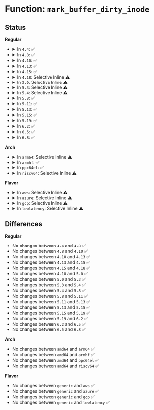 # Function: <code>mark_buffer_dirty_inode</code>

## Status
<b>Regular</b>
<ul>
<li>
<details>
<summary>In <code>4.4</code>: ✅</summary>

```c
void mark_buffer_dirty_inode(struct buffer_head *bh, struct inode *inode);
```

**Collision:** Unique Global

**Inline:** No

**Transformation:** False

**Instances:**

```
In fs/buffer.c (ffffffff81242b10)
Location: fs/buffer.c:603
Inline: False
Direct callers:
  - fs/ext4/ext4_jbd2.c:__ext4_handle_dirty_metadata
  - fs/fat/dir.c:fat_add_new_entries
  - fs/fat/dir.c:fat_alloc_new_dir
  - fs/fat/dir.c:__fat_remove_entries
  - fs/fat/dir.c:fat_remove_entries
  - fs/fat/dir.c:fat_add_entries
  - fs/fat/dir.c:fat_add_entries
  - fs/fat/fatent.c:fat12_ent_put
  - fs/fat/fatent.c:fat12_ent_put
  - fs/fat/fatent.c:fat16_ent_put
  - fs/fat/fatent.c:fat32_ent_put
  - fs/fat/fatent.c:fat_mirror_bhs
  - fs/fat/namei_vfat.c:vfat_rename
  - fs/fat/namei_vfat.c:vfat_rename
```
**Symbols:**

```
ffffffff81242b10-ffffffff81242bb0: mark_buffer_dirty_inode (STB_GLOBAL)
```
</details>
</li>
<li>
<details>
<summary>In <code>4.8</code>: ✅</summary>

```c
void mark_buffer_dirty_inode(struct buffer_head *bh, struct inode *inode);
```

**Collision:** Unique Global

**Inline:** No

**Transformation:** False

**Instances:**

```
In fs/buffer.c (ffffffff8126ae30)
Location: fs/buffer.c:597
Inline: False
Direct callers:
  - fs/ext4/ext4_jbd2.c:__ext4_handle_dirty_metadata
  - fs/fat/dir.c:fat_add_entries
  - fs/fat/dir.c:fat_add_entries
  - fs/fat/dir.c:fat_add_new_entries
  - fs/fat/dir.c:fat_alloc_new_dir
  - fs/fat/dir.c:fat_remove_entries
  - fs/fat/dir.c:__fat_remove_entries
  - fs/fat/fatent.c:fat_mirror_bhs
  - fs/fat/fatent.c:fat32_ent_put
  - fs/fat/fatent.c:fat16_ent_put
  - fs/fat/fatent.c:fat12_ent_put
  - fs/fat/fatent.c:fat12_ent_put
  - fs/fat/namei_vfat.c:vfat_rename
  - fs/fat/namei_vfat.c:vfat_rename
```
**Symbols:**

```
ffffffff8126ae30-ffffffff8126aecb: mark_buffer_dirty_inode (STB_GLOBAL)
```
</details>
</li>
<li>
<details>
<summary>In <code>4.10</code>: ✅</summary>

```c
void mark_buffer_dirty_inode(struct buffer_head *bh, struct inode *inode);
```

**Collision:** Unique Global

**Inline:** No

**Transformation:** False

**Instances:**

```
In fs/buffer.c (ffffffff8127df60)
Location: fs/buffer.c:598
Inline: False
Direct callers:
  - fs/ext4/ext4_jbd2.c:__ext4_handle_dirty_metadata
  - fs/fat/dir.c:fat_add_entries
  - fs/fat/dir.c:fat_add_entries
  - fs/fat/dir.c:fat_add_new_entries
  - fs/fat/dir.c:fat_alloc_new_dir
  - fs/fat/dir.c:fat_remove_entries
  - fs/fat/dir.c:__fat_remove_entries
  - fs/fat/fatent.c:fat_mirror_bhs
  - fs/fat/fatent.c:fat32_ent_put
  - fs/fat/fatent.c:fat16_ent_put
  - fs/fat/fatent.c:fat12_ent_put
  - fs/fat/fatent.c:fat12_ent_put
  - fs/fat/namei_vfat.c:vfat_rename
  - fs/fat/namei_vfat.c:vfat_rename
```
**Symbols:**

```
ffffffff8127df60-ffffffff8127dffb: mark_buffer_dirty_inode (STB_GLOBAL)
```
</details>
</li>
<li>
<details>
<summary>In <code>4.13</code>: ✅</summary>

```c
void mark_buffer_dirty_inode(struct buffer_head *bh, struct inode *inode);
```

**Collision:** Unique Global

**Inline:** No

**Transformation:** False

**Instances:**

```
In fs/buffer.c (ffffffff8128bb00)
Location: fs/buffer.c:595
Inline: False
Direct callers:
  - fs/ext4/ext4_jbd2.c:__ext4_handle_dirty_metadata
  - fs/fat/dir.c:fat_add_entries
  - fs/fat/dir.c:fat_add_entries
  - fs/fat/dir.c:fat_add_new_entries
  - fs/fat/dir.c:fat_alloc_new_dir
  - fs/fat/dir.c:fat_remove_entries
  - fs/fat/dir.c:__fat_remove_entries
  - fs/fat/fatent.c:fat_mirror_bhs
  - fs/fat/fatent.c:fat32_ent_put
  - fs/fat/fatent.c:fat16_ent_put
  - fs/fat/fatent.c:fat12_ent_put
  - fs/fat/fatent.c:fat12_ent_put
  - fs/fat/namei_vfat.c:vfat_rename
  - fs/fat/namei_vfat.c:vfat_rename
```
**Symbols:**

```
ffffffff8128bb00-ffffffff8128bba5: mark_buffer_dirty_inode (STB_GLOBAL)
```
</details>
</li>
<li>
<details>
<summary>In <code>4.15</code>: ✅</summary>

```c
void mark_buffer_dirty_inode(struct buffer_head *bh, struct inode *inode);
```

**Collision:** Unique Global

**Inline:** No

**Transformation:** False

**Instances:**

```
In fs/buffer.c (ffffffff812ae6b0)
Location: fs/buffer.c:574
Inline: False
Direct callers:
  - fs/ext4/ext4_jbd2.c:__ext4_handle_dirty_metadata
  - fs/fat/dir.c:fat_add_entries
  - fs/fat/dir.c:fat_add_entries
  - fs/fat/dir.c:fat_add_new_entries
  - fs/fat/dir.c:fat_alloc_new_dir
  - fs/fat/dir.c:fat_remove_entries
  - fs/fat/dir.c:__fat_remove_entries
  - fs/fat/fatent.c:fat_mirror_bhs
  - fs/fat/fatent.c:fat32_ent_put
  - fs/fat/fatent.c:fat16_ent_put
  - fs/fat/fatent.c:fat12_ent_put
  - fs/fat/fatent.c:fat12_ent_put
  - fs/fat/namei_vfat.c:vfat_rename
  - fs/fat/namei_vfat.c:vfat_rename
```
**Symbols:**

```
ffffffff812ae6b0-ffffffff812ae755: mark_buffer_dirty_inode (STB_GLOBAL)
```
</details>
</li>
<li>
<details>
<summary>In <code>4.18</code>: Selective Inline ⚠️</summary>

```c
void mark_buffer_dirty_inode(struct buffer_head *bh, struct inode *inode);
```

**Collision:** Unique Global

**Inline:** Selective

**Transformation:** False

**Instances:**

```
In fs/buffer.c (ffffffff812d7630)
Location: fs/buffer.c:543
Inline: True
Direct callers:
  - fs/ext4/ext4_jbd2.c:__ext4_handle_dirty_metadata
  - fs/fat/dir.c:fat_add_entries
  - fs/fat/dir.c:fat_add_entries
  - fs/fat/dir.c:fat_add_new_entries
  - fs/fat/dir.c:fat_alloc_new_dir
  - fs/fat/dir.c:fat_remove_entries
  - fs/fat/dir.c:__fat_remove_entries
  - fs/fat/fatent.c:fat_mirror_bhs
  - fs/fat/fatent.c:fat32_ent_put
  - fs/fat/fatent.c:fat16_ent_put
  - fs/fat/namei_vfat.c:vfat_rename
  - fs/fat/namei_vfat.c:vfat_rename
```
**Symbols:**

```
ffffffff812d7630-ffffffff812d76d5: mark_buffer_dirty_inode (STB_GLOBAL)
```
</details>
</li>
<li>
<details>
<summary>In <code>5.0</code>: Selective Inline ⚠️</summary>

```c
void mark_buffer_dirty_inode(struct buffer_head *bh, struct inode *inode);
```

**Collision:** Unique Global

**Inline:** Selective

**Transformation:** False

**Instances:**

```
In fs/buffer.c (ffffffff812eb990)
Location: fs/buffer.c:544
Inline: True
Direct callers:
  - fs/ext4/ext4_jbd2.c:__ext4_handle_dirty_metadata
  - fs/fat/dir.c:fat_add_entries
  - fs/fat/dir.c:fat_add_entries
  - fs/fat/dir.c:fat_add_new_entries
  - fs/fat/dir.c:fat_alloc_new_dir
  - fs/fat/dir.c:fat_remove_entries
  - fs/fat/dir.c:__fat_remove_entries
  - fs/fat/fatent.c:fat_mirror_bhs
  - fs/fat/fatent.c:fat32_ent_put
  - fs/fat/fatent.c:fat16_ent_put
  - fs/fat/namei_vfat.c:vfat_rename
  - fs/fat/namei_vfat.c:vfat_rename
```
**Symbols:**

```
ffffffff812eb990-ffffffff812eba38: mark_buffer_dirty_inode (STB_GLOBAL)
```
</details>
</li>
<li>
<details>
<summary>In <code>5.3</code>: Selective Inline ⚠️</summary>

```c
void mark_buffer_dirty_inode(struct buffer_head *bh, struct inode *inode);
```

**Collision:** Unique Global

**Inline:** Selective

**Transformation:** False

**Instances:**

```
In fs/buffer.c (ffffffff8130d080)
Location: fs/buffer.c:545
Inline: True
Direct callers:
  - fs/ext4/ext4_jbd2.c:__ext4_handle_dirty_metadata
  - fs/fat/dir.c:fat_add_entries
  - fs/fat/dir.c:fat_add_entries
  - fs/fat/dir.c:fat_add_new_entries
  - fs/fat/dir.c:fat_alloc_new_dir
  - fs/fat/dir.c:fat_remove_entries
  - fs/fat/dir.c:__fat_remove_entries
  - fs/fat/fatent.c:fat_mirror_bhs
  - fs/fat/fatent.c:fat32_ent_put
  - fs/fat/fatent.c:fat16_ent_put
  - fs/fat/namei_vfat.c:vfat_rename
  - fs/fat/namei_vfat.c:vfat_rename
```
**Symbols:**

```
ffffffff8130d080-ffffffff8130d128: mark_buffer_dirty_inode (STB_GLOBAL)
```
</details>
</li>
<li>
<details>
<summary>In <code>5.4</code>: Selective Inline ⚠️</summary>

```c
void mark_buffer_dirty_inode(struct buffer_head *bh, struct inode *inode);
```

**Collision:** Unique Global

**Inline:** Selective

**Transformation:** False

**Instances:**

```
In fs/buffer.c (ffffffff81320050)
Location: fs/buffer.c:545
Inline: True
Direct callers:
  - fs/ext4/ext4_jbd2.c:__ext4_handle_dirty_metadata
  - fs/fat/dir.c:fat_add_entries
  - fs/fat/dir.c:fat_add_entries
  - fs/fat/dir.c:fat_add_new_entries
  - fs/fat/dir.c:fat_alloc_new_dir
  - fs/fat/dir.c:fat_remove_entries
  - fs/fat/dir.c:__fat_remove_entries
  - fs/fat/fatent.c:fat_mirror_bhs
  - fs/fat/fatent.c:fat32_ent_put
  - fs/fat/fatent.c:fat16_ent_put
  - fs/fat/namei_vfat.c:vfat_rename
  - fs/fat/namei_vfat.c:vfat_rename
```
**Symbols:**

```
ffffffff81320050-ffffffff813200f8: mark_buffer_dirty_inode (STB_GLOBAL)
```
</details>
</li>
<li>
<details>
<summary>In <code>5.8</code>: ✅</summary>

```c
void mark_buffer_dirty_inode(struct buffer_head *bh, struct inode *inode);
```

**Collision:** Unique Global

**Inline:** No

**Transformation:** False

**Instances:**

```
In fs/buffer.c (ffffffff8135a090)
Location: fs/buffer.c:571
Inline: False
Direct callers:
  - fs/ext4/ext4_jbd2.c:__ext4_handle_dirty_metadata
  - fs/fat/dir.c:fat_add_entries
  - fs/fat/dir.c:fat_add_entries
  - fs/fat/dir.c:fat_add_new_entries
  - fs/fat/dir.c:fat_alloc_new_dir
  - fs/fat/dir.c:fat_remove_entries
  - fs/fat/dir.c:__fat_remove_entries
  - fs/fat/fatent.c:fat_mirror_bhs
  - fs/fat/fatent.c:fat32_ent_put
  - fs/fat/fatent.c:fat16_ent_put
  - fs/fat/fatent.c:fat12_ent_put
  - fs/fat/fatent.c:fat12_ent_put
  - fs/fat/namei_vfat.c:vfat_rename
  - fs/fat/namei_vfat.c:vfat_rename
```
**Symbols:**

```
ffffffff8135a090-ffffffff8135a13d: mark_buffer_dirty_inode (STB_GLOBAL)
```
</details>
</li>
<li>
<details>
<summary>In <code>5.11</code>: ✅</summary>

```c
void mark_buffer_dirty_inode(struct buffer_head *bh, struct inode *inode);
```

**Collision:** Unique Global

**Inline:** No

**Transformation:** False

**Instances:**

```
In fs/buffer.c (ffffffff813681b0)
Location: fs/buffer.c:570
Inline: False
Direct callers:
  - fs/ext4/ext4_jbd2.c:__ext4_handle_dirty_metadata
  - fs/fat/dir.c:fat_add_entries
  - fs/fat/dir.c:fat_add_entries
  - fs/fat/dir.c:fat_add_new_entries
  - fs/fat/dir.c:fat_alloc_new_dir
  - fs/fat/dir.c:fat_remove_entries
  - fs/fat/dir.c:__fat_remove_entries
  - fs/fat/fatent.c:fat_mirror_bhs
  - fs/fat/fatent.c:fat32_ent_put
  - fs/fat/fatent.c:fat16_ent_put
  - fs/fat/fatent.c:fat12_ent_put
  - fs/fat/fatent.c:fat12_ent_put
  - fs/fat/namei_vfat.c:vfat_rename
  - fs/fat/namei_vfat.c:vfat_rename
```
**Symbols:**

```
ffffffff813681b0-ffffffff8136825d: mark_buffer_dirty_inode (STB_GLOBAL)
```
</details>
</li>
<li>
<details>
<summary>In <code>5.13</code>: ✅</summary>

```c
void mark_buffer_dirty_inode(struct buffer_head *bh, struct inode *inode);
```

**Collision:** Unique Global

**Inline:** No

**Transformation:** False

**Instances:**

```
In fs/buffer.c (ffffffff8136ec70)
Location: fs/buffer.c:570
Inline: False
Direct callers:
  - fs/ext4/ext4_jbd2.c:__ext4_handle_dirty_metadata
  - fs/fat/dir.c:fat_add_entries
  - fs/fat/dir.c:fat_add_entries
  - fs/fat/dir.c:fat_add_new_entries
  - fs/fat/dir.c:fat_alloc_new_dir
  - fs/fat/dir.c:fat_remove_entries
  - fs/fat/dir.c:__fat_remove_entries
  - fs/fat/fatent.c:fat_mirror_bhs
  - fs/fat/fatent.c:fat32_ent_put
  - fs/fat/fatent.c:fat16_ent_put
  - fs/fat/fatent.c:fat12_ent_put
  - fs/fat/fatent.c:fat12_ent_put
  - fs/fat/namei_vfat.c:vfat_rename
  - fs/fat/namei_vfat.c:vfat_rename
```
**Symbols:**

```
ffffffff8136ec70-ffffffff8136ed1a: mark_buffer_dirty_inode (STB_GLOBAL)
```
</details>
</li>
<li>
<details>
<summary>In <code>5.15</code>: ✅</summary>

```c
void mark_buffer_dirty_inode(struct buffer_head *bh, struct inode *inode);
```

**Collision:** Unique Global

**Inline:** No

**Transformation:** False

**Instances:**

```
In fs/buffer.c (ffffffff813c0340)
Location: fs/buffer.c:570
Inline: False
Direct callers:
  - fs/ext4/ext4_jbd2.c:__ext4_handle_dirty_metadata
  - fs/fat/dir.c:fat_add_entries
  - fs/fat/dir.c:fat_add_entries
  - fs/fat/dir.c:fat_add_new_entries
  - fs/fat/dir.c:fat_alloc_new_dir
  - fs/fat/dir.c:fat_remove_entries
  - fs/fat/dir.c:__fat_remove_entries
  - fs/fat/fatent.c:fat_mirror_bhs
  - fs/fat/fatent.c:fat32_ent_put
  - fs/fat/fatent.c:fat16_ent_put
  - fs/fat/fatent.c:fat12_ent_put
  - fs/fat/fatent.c:fat12_ent_put
  - fs/fat/namei_vfat.c:vfat_rename
  - fs/fat/namei_vfat.c:vfat_rename
```
**Symbols:**

```
ffffffff813c0340-ffffffff813c03ed: mark_buffer_dirty_inode (STB_GLOBAL)
```
</details>
</li>
<li>
<details>
<summary>In <code>5.19</code>: ✅</summary>

```c
void mark_buffer_dirty_inode(struct buffer_head *bh, struct inode *inode);
```

**Collision:** Unique Global

**Inline:** No

**Transformation:** False

**Instances:**

```
In fs/buffer.c (ffffffff81446500)
Location: fs/buffer.c:570
Inline: False
Direct callers:
  - fs/ext4/ext4_jbd2.c:__ext4_handle_dirty_metadata
  - fs/fat/dir.c:fat_add_entries
  - fs/fat/dir.c:fat_add_entries
  - fs/fat/dir.c:fat_add_new_entries
  - fs/fat/dir.c:fat_alloc_new_dir
  - fs/fat/dir.c:fat_remove_entries
  - fs/fat/dir.c:__fat_remove_entries
  - fs/fat/fatent.c:fat_mirror_bhs
  - fs/fat/fatent.c:fat32_ent_put
  - fs/fat/fatent.c:fat16_ent_put
  - fs/fat/fatent.c:fat12_ent_put
  - fs/fat/fatent.c:fat12_ent_put
  - fs/fat/namei_vfat.c:vfat_rename
  - fs/fat/namei_vfat.c:vfat_rename
```
**Symbols:**

```
ffffffff81446500-ffffffff814465cb: mark_buffer_dirty_inode (STB_GLOBAL)
```
</details>
</li>
<li>
<details>
<summary>In <code>6.2</code>: ✅</summary>

```c
void mark_buffer_dirty_inode(struct buffer_head *bh, struct inode *inode);
```

**Collision:** Unique Global

**Inline:** No

**Transformation:** False

**Instances:**

```
In fs/buffer.c (ffffffff814d55f0)
Location: fs/buffer.c:570
Inline: False
Direct callers:
  - fs/ext4/ext4_jbd2.c:__ext4_handle_dirty_metadata
  - fs/fat/dir.c:fat_add_entries
  - fs/fat/dir.c:fat_add_entries
  - fs/fat/dir.c:fat_add_new_entries
  - fs/fat/dir.c:fat_alloc_new_dir
  - fs/fat/dir.c:fat_remove_entries
  - fs/fat/dir.c:__fat_remove_entries
  - fs/fat/fatent.c:fat_mirror_bhs
  - fs/fat/fatent.c:fat32_ent_put
  - fs/fat/fatent.c:fat16_ent_put
  - fs/fat/fatent.c:fat12_ent_put
  - fs/fat/fatent.c:fat12_ent_put
  - fs/fat/namei_vfat.c:vfat_rename_exchange
  - fs/fat/namei_vfat.c:vfat_rename_exchange
  - fs/fat/namei_vfat.c:vfat_rename_exchange
  - fs/fat/namei_vfat.c:vfat_rename_exchange
  - fs/fat/namei_vfat.c:vfat_rename
  - fs/fat/namei_vfat.c:vfat_rename
```
**Symbols:**

```
ffffffff814d55f0-ffffffff814d56bb: mark_buffer_dirty_inode (STB_GLOBAL)
```
</details>
</li>
<li>
<details>
<summary>In <code>6.5</code>: ✅</summary>

```c
void mark_buffer_dirty_inode(struct buffer_head *bh, struct inode *inode);
```

**Collision:** Unique Global

**Inline:** No

**Transformation:** False

**Instances:**

```
In fs/buffer.c (ffffffff815083e0)
Location: fs/buffer.c:681
Inline: False
Direct callers:
  - fs/ext4/ext4_jbd2.c:__ext4_handle_dirty_metadata
  - fs/fat/dir.c:fat_add_entries
  - fs/fat/dir.c:fat_add_entries
  - fs/fat/dir.c:fat_add_new_entries
  - fs/fat/dir.c:fat_alloc_new_dir
  - fs/fat/dir.c:fat_remove_entries
  - fs/fat/dir.c:__fat_remove_entries
  - fs/fat/fatent.c:fat_mirror_bhs
  - fs/fat/fatent.c:fat32_ent_put
  - fs/fat/fatent.c:fat16_ent_put
  - fs/fat/fatent.c:fat12_ent_put
  - fs/fat/fatent.c:fat12_ent_put
  - fs/fat/namei_vfat.c:vfat_rename_exchange
  - fs/fat/namei_vfat.c:vfat_rename_exchange
  - fs/fat/namei_vfat.c:vfat_rename_exchange
  - fs/fat/namei_vfat.c:vfat_rename_exchange
  - fs/fat/namei_vfat.c:vfat_rename
  - fs/fat/namei_vfat.c:vfat_rename
```
**Symbols:**

```
ffffffff815083e0-ffffffff815084ab: mark_buffer_dirty_inode (STB_GLOBAL)
```
</details>
</li>
<li>
<details>
<summary>In <code>6.8</code>: ✅</summary>

```c
void mark_buffer_dirty_inode(struct buffer_head *bh, struct inode *inode);
```

**Collision:** Unique Global

**Inline:** No

**Transformation:** False

**Instances:**

```
In fs/buffer.c (ffffffff8153d190)
Location: fs/buffer.c:669
Inline: False
Direct callers:
  - fs/ext4/ext4_jbd2.c:__ext4_handle_dirty_metadata
  - fs/fat/dir.c:fat_add_entries
  - fs/fat/dir.c:fat_add_entries
  - fs/fat/dir.c:fat_add_new_entries
  - fs/fat/dir.c:fat_alloc_new_dir
  - fs/fat/dir.c:fat_remove_entries
  - fs/fat/dir.c:__fat_remove_entries
  - fs/fat/fatent.c:fat_mirror_bhs
  - fs/fat/fatent.c:fat32_ent_put
  - fs/fat/fatent.c:fat16_ent_put
  - fs/fat/fatent.c:fat12_ent_put
  - fs/fat/fatent.c:fat12_ent_put
  - fs/fat/namei_vfat.c:vfat_rename_exchange
  - fs/fat/namei_vfat.c:vfat_rename_exchange
  - fs/fat/namei_vfat.c:vfat_rename_exchange
  - fs/fat/namei_vfat.c:vfat_rename_exchange
  - fs/fat/namei_vfat.c:vfat_rename
  - fs/fat/namei_vfat.c:vfat_rename
```
**Symbols:**

```
ffffffff8153d190-ffffffff8153d25b: mark_buffer_dirty_inode (STB_GLOBAL)
```
</details>
</li>
</ul>
<b>Arch</b>
<ul>
<li>
<details>
<summary>In <code>arm64</code>: Selective Inline ⚠️</summary>

```c
void mark_buffer_dirty_inode(struct buffer_head *bh, struct inode *inode);
```

**Collision:** Unique Global

**Inline:** Selective

**Transformation:** False

**Instances:**

```
In fs/buffer.c (ffff8000103d8bd0)
Location: fs/buffer.c:545
Inline: True
Direct callers:
  - fs/ext4/ext4_jbd2.c:__ext4_handle_dirty_metadata
  - fs/fat/dir.c:fat_add_entries
  - fs/fat/dir.c:fat_add_entries
  - fs/fat/dir.c:fat_add_new_entries
  - fs/fat/dir.c:fat_add_new_entries
  - fs/fat/dir.c:fat_alloc_new_dir
  - fs/fat/dir.c:fat_remove_entries
  - fs/fat/dir.c:__fat_remove_entries
  - fs/fat/fatent.c:fat_mirror_bhs
  - fs/fat/fatent.c:fat_mirror_bhs
  - fs/fat/fatent.c:fat32_ent_put
  - fs/fat/fatent.c:fat16_ent_put
  - fs/fat/fatent.c:fat12_ent_put
  - fs/fat/fatent.c:fat12_ent_put
  - fs/fat/namei_vfat.c:vfat_rename
  - fs/fat/namei_vfat.c:vfat_rename
```
**Symbols:**

```
ffff8000103d8bd0-ffff8000103d8ccc: mark_buffer_dirty_inode (STB_GLOBAL)
```
</details>
</li>
<li>
<details>
<summary>In <code>armhf</code>: ✅</summary>

```c
void mark_buffer_dirty_inode(struct buffer_head *bh, struct inode *inode);
```

**Collision:** Unique Global

**Inline:** No

**Transformation:** False

**Instances:**

```
In fs/buffer.c (c05b1a88)
Location: fs/buffer.c:545
Inline: False
Direct callers:
  - fs/ext4/ext4_jbd2.c:__ext4_handle_dirty_metadata
  - fs/fat/dir.c:fat_add_entries
  - fs/fat/dir.c:fat_add_entries
  - fs/fat/dir.c:fat_add_new_entries
  - fs/fat/dir.c:fat_alloc_new_dir
  - fs/fat/dir.c:fat_remove_entries
  - fs/fat/dir.c:__fat_remove_entries
  - fs/fat/fatent.c:fat_mirror_bhs
  - fs/fat/fatent.c:fat32_ent_put
  - fs/fat/fatent.c:fat16_ent_put
  - fs/fat/fatent.c:fat12_ent_put
  - fs/fat/fatent.c:fat12_ent_put
  - fs/fat/namei_vfat.c:vfat_rename
  - fs/fat/namei_vfat.c:vfat_rename
```
**Symbols:**

```
c05b1a88-c05b1b2c: mark_buffer_dirty_inode (STB_GLOBAL)
```
</details>
</li>
<li>
<details>
<summary>In <code>ppc64el</code>: ✅</summary>

```c
void mark_buffer_dirty_inode(struct buffer_head *bh, struct inode *inode);
```

**Collision:** Unique Global

**Inline:** No

**Transformation:** False

**Instances:**

```
In fs/buffer.c (c0000000004dc490)
Location: fs/buffer.c:545
Inline: False
Direct callers:
  - fs/ext4/ext4_jbd2.c:__ext4_handle_dirty_metadata
  - fs/fat/dir.c:fat_add_entries
  - fs/fat/dir.c:fat_add_entries
  - fs/fat/dir.c:fat_add_new_entries
  - fs/fat/dir.c:fat_add_new_entries
  - fs/fat/dir.c:fat_alloc_new_dir
  - fs/fat/dir.c:fat_remove_entries
  - fs/fat/dir.c:__fat_remove_entries
  - fs/fat/fatent.c:fat_mirror_bhs
  - fs/fat/fatent.c:fat_mirror_bhs
  - fs/fat/fatent.c:fat32_ent_put
  - fs/fat/fatent.c:fat16_ent_put
  - fs/fat/fatent.c:fat12_ent_put
  - fs/fat/fatent.c:fat12_ent_put
  - fs/fat/fatent.c:fat12_ent_put
  - fs/fat/namei_vfat.c:vfat_rename
  - fs/fat/namei_vfat.c:vfat_rename
```
**Symbols:**

```
c0000000004dc490-c0000000004dc5cc: mark_buffer_dirty_inode (STB_GLOBAL)
```
</details>
</li>
<li>
<details>
<summary>In <code>riscv64</code>: Selective Inline ⚠️</summary>

```c
void mark_buffer_dirty_inode(struct buffer_head *bh, struct inode *inode);
```

**Collision:** Unique Global

**Inline:** Selective

**Transformation:** False

**Instances:**

```
In fs/buffer.c (ffffffe000291732)
Location: fs/buffer.c:545
Inline: True
Direct callers:
  - fs/ext4/ext4_jbd2.c:__ext4_handle_dirty_metadata
  - fs/fat/dir.c:fat_add_entries
  - fs/fat/dir.c:fat_add_entries
  - fs/fat/dir.c:fat_add_new_entries
  - fs/fat/dir.c:fat_alloc_new_dir
  - fs/fat/dir.c:fat_remove_entries
  - fs/fat/dir.c:__fat_remove_entries
  - fs/fat/fatent.c:fat_mirror_bhs
  - fs/fat/fatent.c:fat32_ent_put
  - fs/fat/fatent.c:fat16_ent_put
  - fs/fat/fatent.c:fat12_ent_put
  - fs/fat/fatent.c:fat12_ent_put
  - fs/fat/namei_vfat.c:vfat_rename
  - fs/fat/namei_vfat.c:vfat_rename
```
**Symbols:**

```
ffffffe000291732-ffffffe000291804: mark_buffer_dirty_inode (STB_GLOBAL)
```
</details>
</li>
</ul>
<b>Flavor</b>
<ul>
<li>
<details>
<summary>In <code>aws</code>: Selective Inline ⚠️</summary>

```c
void mark_buffer_dirty_inode(struct buffer_head *bh, struct inode *inode);
```

**Collision:** Unique Global

**Inline:** Selective

**Transformation:** False

**Instances:**

```
In fs/buffer.c (ffffffff81318630)
Location: fs/buffer.c:545
Inline: True
Direct callers:
  - fs/ext4/ext4_jbd2.c:__ext4_handle_dirty_metadata
  - fs/fat/dir.c:fat_add_entries
  - fs/fat/dir.c:fat_add_entries
  - fs/fat/dir.c:fat_add_new_entries
  - fs/fat/dir.c:fat_alloc_new_dir
  - fs/fat/dir.c:fat_remove_entries
  - fs/fat/dir.c:__fat_remove_entries
  - fs/fat/fatent.c:fat_mirror_bhs
  - fs/fat/fatent.c:fat32_ent_put
  - fs/fat/fatent.c:fat16_ent_put
  - fs/fat/namei_vfat.c:vfat_rename
  - fs/fat/namei_vfat.c:vfat_rename
```
**Symbols:**

```
ffffffff81318630-ffffffff813186d8: mark_buffer_dirty_inode (STB_GLOBAL)
```
</details>
</li>
<li>
<details>
<summary>In <code>azure</code>: Selective Inline ⚠️</summary>

```c
void mark_buffer_dirty_inode(struct buffer_head *bh, struct inode *inode);
```

**Collision:** Unique Global

**Inline:** Selective

**Transformation:** False

**Instances:**

```
In fs/buffer.c (ffffffff81309220)
Location: fs/buffer.c:545
Inline: True
Direct callers:
  - fs/ext4/ext4_jbd2.c:__ext4_handle_dirty_metadata
  - fs/fat/dir.c:fat_add_entries
  - fs/fat/dir.c:fat_add_entries
  - fs/fat/dir.c:fat_add_new_entries
  - fs/fat/dir.c:fat_alloc_new_dir
  - fs/fat/dir.c:fat_remove_entries
  - fs/fat/dir.c:__fat_remove_entries
  - fs/fat/fatent.c:fat_mirror_bhs
  - fs/fat/fatent.c:fat32_ent_put
  - fs/fat/fatent.c:fat16_ent_put
  - fs/fat/namei_vfat.c:vfat_rename
  - fs/fat/namei_vfat.c:vfat_rename
```
**Symbols:**

```
ffffffff81309220-ffffffff813092c8: mark_buffer_dirty_inode (STB_GLOBAL)
```
</details>
</li>
<li>
<details>
<summary>In <code>gcp</code>: Selective Inline ⚠️</summary>

```c
void mark_buffer_dirty_inode(struct buffer_head *bh, struct inode *inode);
```

**Collision:** Unique Global

**Inline:** Selective

**Transformation:** False

**Instances:**

```
In fs/buffer.c (ffffffff81316100)
Location: fs/buffer.c:545
Inline: True
Direct callers:
  - fs/ext4/ext4_jbd2.c:__ext4_handle_dirty_metadata
  - fs/fat/dir.c:fat_add_entries
  - fs/fat/dir.c:fat_add_entries
  - fs/fat/dir.c:fat_add_new_entries
  - fs/fat/dir.c:fat_alloc_new_dir
  - fs/fat/dir.c:fat_remove_entries
  - fs/fat/dir.c:__fat_remove_entries
  - fs/fat/fatent.c:fat_mirror_bhs
  - fs/fat/fatent.c:fat32_ent_put
  - fs/fat/fatent.c:fat16_ent_put
  - fs/fat/namei_vfat.c:vfat_rename
  - fs/fat/namei_vfat.c:vfat_rename
```
**Symbols:**

```
ffffffff81316100-ffffffff813161a8: mark_buffer_dirty_inode (STB_GLOBAL)
```
</details>
</li>
<li>
<details>
<summary>In <code>lowlatency</code>: Selective Inline ⚠️</summary>

```c
void mark_buffer_dirty_inode(struct buffer_head *bh, struct inode *inode);
```

**Collision:** Unique Global

**Inline:** Selective

**Transformation:** False

**Instances:**

```
In fs/buffer.c (ffffffff81327e30)
Location: fs/buffer.c:545
Inline: True
Direct callers:
  - fs/ext4/ext4_jbd2.c:__ext4_handle_dirty_metadata
  - fs/fat/dir.c:fat_add_entries
  - fs/fat/dir.c:fat_add_entries
  - fs/fat/dir.c:fat_add_new_entries
  - fs/fat/dir.c:fat_alloc_new_dir
  - fs/fat/dir.c:fat_remove_entries
  - fs/fat/dir.c:__fat_remove_entries
  - fs/fat/fatent.c:fat_mirror_bhs
  - fs/fat/fatent.c:fat32_ent_put
  - fs/fat/fatent.c:fat16_ent_put
  - fs/fat/namei_vfat.c:vfat_rename
  - fs/fat/namei_vfat.c:vfat_rename
```
**Symbols:**

```
ffffffff81327e30-ffffffff81327edb: mark_buffer_dirty_inode (STB_GLOBAL)
```
</details>
</li>
</ul>

## Differences
<b>Regular</b>
<ul>
<li>
No changes between <code>4.4</code> and <code>4.8</code> ✅
</li>
<li>
No changes between <code>4.8</code> and <code>4.10</code> ✅
</li>
<li>
No changes between <code>4.10</code> and <code>4.13</code> ✅
</li>
<li>
No changes between <code>4.13</code> and <code>4.15</code> ✅
</li>
<li>
No changes between <code>4.15</code> and <code>4.18</code> ✅
</li>
<li>
No changes between <code>4.18</code> and <code>5.0</code> ✅
</li>
<li>
No changes between <code>5.0</code> and <code>5.3</code> ✅
</li>
<li>
No changes between <code>5.3</code> and <code>5.4</code> ✅
</li>
<li>
No changes between <code>5.4</code> and <code>5.8</code> ✅
</li>
<li>
No changes between <code>5.8</code> and <code>5.11</code> ✅
</li>
<li>
No changes between <code>5.11</code> and <code>5.13</code> ✅
</li>
<li>
No changes between <code>5.13</code> and <code>5.15</code> ✅
</li>
<li>
No changes between <code>5.15</code> and <code>5.19</code> ✅
</li>
<li>
No changes between <code>5.19</code> and <code>6.2</code> ✅
</li>
<li>
No changes between <code>6.2</code> and <code>6.5</code> ✅
</li>
<li>
No changes between <code>6.5</code> and <code>6.8</code> ✅
</li>
</ul>
<b>Arch</b>
<ul>
<li>
No changes between <code>amd64</code> and <code>arm64</code> ✅
</li>
<li>
No changes between <code>amd64</code> and <code>armhf</code> ✅
</li>
<li>
No changes between <code>amd64</code> and <code>ppc64el</code> ✅
</li>
<li>
No changes between <code>amd64</code> and <code>riscv64</code> ✅
</li>
</ul>
<b>Flavor</b>
<ul>
<li>
No changes between <code>generic</code> and <code>aws</code> ✅
</li>
<li>
No changes between <code>generic</code> and <code>azure</code> ✅
</li>
<li>
No changes between <code>generic</code> and <code>gcp</code> ✅
</li>
<li>
No changes between <code>generic</code> and <code>lowlatency</code> ✅
</li>
</ul>
